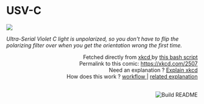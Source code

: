# <b>USV-C</b>

[![](https://imgs.xkcd.com/comics/usv_c.png)](https://xkcd.com/2507)

<i>Ultra-Serial Violet C light is unpolarized, so you don&#39;t have to flip the polarizing filter over when you get the orientation wrong the first time.</i>

<div align="right">
  Fetched directly from
  <a href="https://xkcd.com">
    xkcd
  </a>
  by
  <a href="https://github.com/Vanille-N/Vanille-N/blob/master/fetch">
    this bash script
  </a>
</div>
<div align="right">
  Permalink to this comic:
  <a href="https://xkcd.com/2507">
    https://xkcd.com/2507
  </a>
</div>
<div align="right">
  Need an explanation ?
  <a href="https://www.explainxkcd.com/wiki/index.php/2507">
    Explain xkcd
  </a>
</div>
<div align="right">
  How does this work ?
  <a href="https://github.com/Vanille-N/Vanille-N/blob/master/.github/workflows/build.yml">
    workflow
  </a>
  |
  <a href="https://simonwillison.net/2020/Jul/10/self-updating-profile-readme/">
    related explanation
  </a>
</div><br>

<a href="https://github.com/Vanille-N/Vanille-N/actions"><img src="https://github.com/Vanille-N/Vanille-N/workflows/Build%20README/badge.svg" align="right" alt="Build README"></a>
